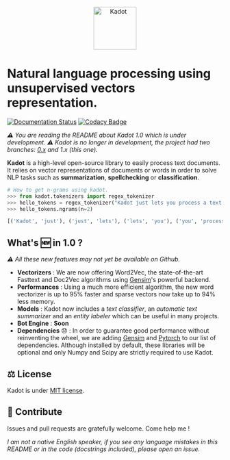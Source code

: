 <p align="center">
  <img src="https://github.com/the-new-sky/Kadot/raw/1.0dev/logo.png" alt="Kadot" height="100px"/>
</p>

# Natural language processing using unsupervised vectors representation.

[![Documentation Status](https://readthedocs.org/projects/kadot/badge/?version=1.0dev)](http://kadot.readthedocs.io/en/1.0dev/?badge=1.0dev) [![Codacy Badge](https://api.codacy.com/project/badge/Grade/513eab88b0af4c93b1524d91090397a0)](https://www.codacy.com/app/lorisazerty/Kadot?utm_source=github.com&amp;utm_medium=referral&amp;utm_content=the-new-sky/Kadot&amp;utm_campaign=Badge_Grade)

*⚠️ You are reading the README about Kadot 1.0 which is under development.*
*⚠️ Kadot is no longer in development, the project had two branches: [0.x](https://github.com/the-new-sky/Kadot/tree/master) and 1.x (this one).*

**Kadot** is a high-level open-source library to easily process text documents. It relies on vector representations of documents or words in order to solve NLP tasks such as **summarization**, **spellchecking** or **classification**.

```python
# How to get n-grams using kadot.
>>> from kadot.tokenizers import regex_tokenizer
>>> hello_tokens = regex_tokenizer("Kadot just lets you process a text easily.")
>>> hello_tokens.ngrams(n=2)

[('Kadot', 'just'), ('just', 'lets'), ('lets', 'you'), ('you', 'process'), ('process', 'a'), ('a', 'text'), ('text', 'easily')]
```
## What's 🆕 in 1.0 ?
*⚠️ All these new features may not yet be available on Github.*

- **Vectorizers** : We are now offering Word2Vec, the state-of-the-art Fasttext and Doc2Vec algorithms using [Gensim](https://radimrehurek.com/gensim/)'s powerful backend.
- **Performances** : Using a much more efficient algorithm, the new word vectorizer is up to 95% faster and sparse vectors now take up to 94% less memory.
- **Models** : Kadot now includes a *text classifier*, an *automatic text summarizer* and an *entity labeler* which can be useful in many projects.
- **Bot Engine** : **Soon**
- **Dependencies** 😞 : In order to guarantee good performance without reinventing the wheel, we are adding [Gensim](https://radimrehurek.com/gensim/) and [Pytorch](http://pytorch.org/) to our list of dependencies. Although installed by default, these libraries will be optional and only Numpy and Scipy are strictly required to use Kadot.

## ⚖️ License
Kadot is under [MIT license](https://github.com/the-new-sky/Kadot/blob/master/LICENSE.md).

## 🚀 Contribute
Issues and pull requests are gratefully welcome. Come help me !

*I am not a native English speaker, if you see any language mistakes in this README or in the code (docstrings included), please open an issue.*
